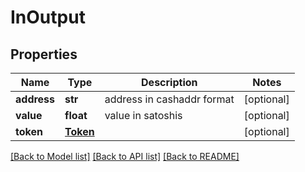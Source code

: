 # InOutput

## Properties
Name | Type | Description | Notes
------------ | ------------- | ------------- | -------------
**address** | **str** | address in cashaddr format | [optional] 
**value** | **float** | value in satoshis | [optional] 
**token** | [**Token**](Token.md) |  | [optional] 

[[Back to Model list]](../README.md#documentation-for-models) [[Back to API list]](../README.md#documentation-for-api-endpoints) [[Back to README]](../README.md)


